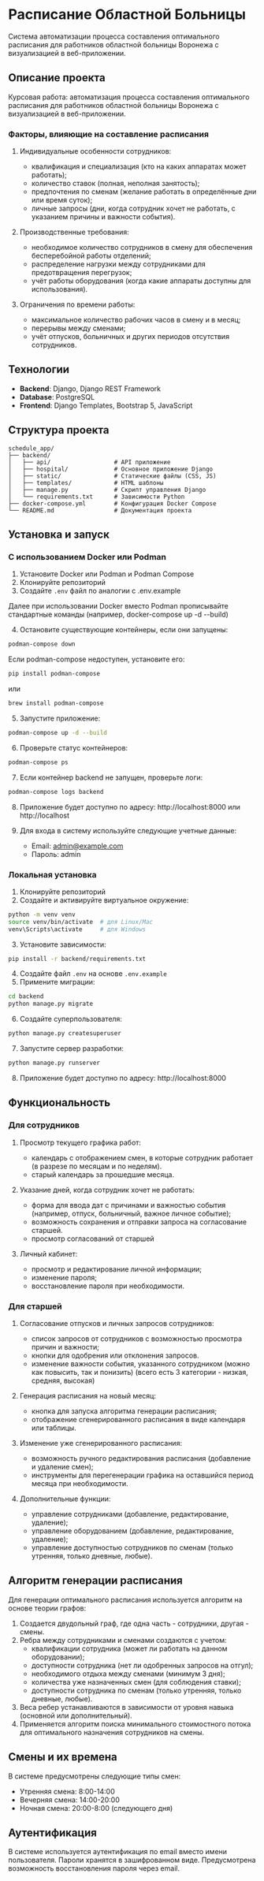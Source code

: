 # Расписание Областной Больницы

Система автоматизации процесса составления оптимального расписания для работников областной больницы Воронежа с визуализацией в веб-приложении.

## Описание проекта

Курсовая работа: автоматизация процесса составления оптимального расписания для работников областной больницы Воронежа с визуализацией в веб-приложении.

### Факторы, влияющие на составление расписания

1. Индивидуальные особенности сотрудников:
   - квалификация и специализация (кто на каких аппаратах может работать);
   - количество ставок (полная, неполная занятость);
   - предпочтения по сменам (желание работать в определённые дни или время суток);
   - личные запросы (дни, когда сотрудник хочет не работать, с указанием причины и важности события).

2. Производственные требования:
   - необходимое количество сотрудников в смену для обеспечения бесперебойной работы отделений;
   - распределение нагрузки между сотрудниками для предотвращения перегрузок;
   - учёт работы оборудования (когда какие аппараты доступны для использования).

3. Ограничения по времени работы:
   - максимальное количество рабочих часов в смену и в месяц;
   - перерывы между сменами;
   - учёт отпусков, больничных и других периодов отсутствия сотрудников.

## Технологии

- **Backend**: Django, Django REST Framework
- **Database**: PostgreSQL
- **Frontend**: Django Templates, Bootstrap 5, JavaScript

## Структура проекта

```
schedule_app/
├── backend/
│   ├── api/                  # API приложение
│   ├── hospital/             # Основное приложение Django
│   ├── static/               # Статические файлы (CSS, JS)
│   ├── templates/            # HTML шаблоны
│   ├── manage.py             # Скрипт управления Django
│   └── requirements.txt      # Зависимости Python
├── docker-compose.yml        # Конфигурация Docker Compose
└── README.md                 # Документация проекта
```

## Установка и запуск

### С использованием Docker или Podman

1. Установите Docker или Podman и Podman Compose
2. Клонируйте репозиторий
3. Создайте `.env` файл по аналогии с .env.example

Далее при использовании Docker вместо Podman прописывайте стандартные команды (например, docker-compose up -d --build)

4. Остановите существующие контейнеры, если они запущены:

```bash
podman-compose down
```
Если podman-compose недоступен, установите его:

```bash
pip install podman-compose
```

или

```bash
brew install podman-compose
```

5. Запустите приложение:

```bash
podman-compose up -d --build
```

6. Проверьте статус контейнеров:

```bash
podman-compose ps
```

7. Если контейнер backend не запущен, проверьте логи:

```bash
podman-compose logs backend
```

8. Приложение будет доступно по адресу: http://localhost:8000 или http://localhost

9. Для входа в систему используйте следующие учетные данные:
   - Email: admin@example.com
   - Пароль: admin

### Локальная установка

1. Клонируйте репозиторий
2. Создайте и активируйте виртуальное окружение:

```bash
python -m venv venv
source venv/bin/activate  # для Linux/Mac
venv\Scripts\activate     # для Windows
```

3. Установите зависимости:

```bash
pip install -r backend/requirements.txt
```

4. Создайте файл `.env` на основе `.env.example`
5. Примените миграции:

```bash
cd backend
python manage.py migrate
```

6. Создайте суперпользователя:

```bash
python manage.py createsuperuser
```

7. Запустите сервер разработки:

```bash
python manage.py runserver
```

8. Приложение будет доступно по адресу: http://localhost:8000

## Функциональность

### Для сотрудников
1. Просмотр текущего графика работ:
   - календарь с отображением смен, в которые сотрудник работает (в разрезе по месяцам и по неделям).
   - старый календарь за прошедшие месяца.

2. Указание дней, когда сотрудник хочет не работать:
   - форма для ввода дат с причинами и важностью события (например, отпуск, больничный, важное личное событие);
   - возможность сохранения и отправки запроса на согласование старшей.
   - просмотр согласований от старшей

3. Личный кабинет:
   - просмотр и редактирование личной информации;
   - изменение пароля;
   - восстановление пароля при необходимости.

### Для старшей
1. Согласование отпусков и личных запросов сотрудников:
   - список запросов от сотрудников с возможностью просмотра причин и важности;
   - кнопки для одобрения или отклонения запросов.
   - изменение важности события, указанного сотрудником (можно как повысить, так и понизить) (всего есть 3 категории - низкая, средняя, высокая)

2. Генерация расписания на новый месяц:
   - кнопка для запуска алгоритма генерации расписания;
   - отображение сгенерированного расписания в виде календаря или таблицы.

3. Изменение уже сгенерированного расписания:
   - возможность ручного редактирования расписания (добавление и удаление смен);
   - инструменты для перегенерации графика на оставшийся период месяца при необходимости.

4. Дополнительные функции:
   - управление сотрудниками (добавление, редактирование, удаление);
   - управление оборудованием (добавление, редактирование, удаление);
   - управление доступностью сотрудников по сменам (только утренняя, только дневные, любые).

## Алгоритм генерации расписания

Для генерации оптимального расписания используется алгоритм на основе теории графов:

1. Создается двудольный граф, где одна часть - сотрудники, другая - смены.
2. Ребра между сотрудниками и сменами создаются с учетом:
   - квалификации сотрудника (может ли работать на данном оборудовании);
   - доступности сотрудника (нет ли одобренных запросов на отгул);
   - необходимого отдыха между сменами (минимум 3 дня);
   - количества уже назначенных смен (для соблюдения ставки);
   - доступности сотрудника по сменам (только утренняя, только дневные, любые).
3. Веса ребер устанавливаются в зависимости от уровня навыка (основной или дополнительный).
4. Применяется алгоритм поиска минимального стоимостного потока для оптимального назначения сотрудников на смены.

## Смены и их времена

В системе предусмотрены следующие типы смен:
- Утренняя смена: 8:00-14:00
- Вечерняя смена: 14:00-20:00
- Ночная смена: 20:00-8:00 (следующего дня)

## Аутентификация

В системе используется аутентификация по email вместо имени пользователя. Пароли хранятся в зашифрованном виде. Предусмотрена возможность восстановления пароля через email.